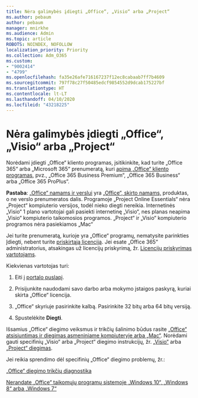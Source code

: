 ```yaml
---
title: Nėra galimybės įdiegti „Office“, „Visio“ arba „Project“
ms.author: pebaum
author: pebaum
manager: mnirkhe
ms.audience: Admin
ms.topic: article
ROBOTS: NOINDEX, NOFOLLOW
localization_priority: Priority
ms.collection: Adm_O365
ms.custom:
- "9002414"
- "4799"
ms.openlocfilehash: fa35e26afe716167237f12ec8cabaab7ff7b4609
ms.sourcegitcommit: 797f78c27f50485edcf9854552d9dcab175227bf
ms.translationtype: HT
ms.contentlocale: lt-LT
ms.lasthandoff: 04/10/2020
ms.locfileid: "43218225"
---
```

# <a name="no-option-to-install-office-visio-or-project"></a>Nėra galimybės įdiegti „Office“, „Visio“ arba „Project“

Norėdami įdiegti „Office“ kliento programas, įsitikinkite, kad turite „Office 365“ arba „Microsoft 365“ prenumeratą, kuri [apima „Office“ kliento programas](https://support.office.com/article/office-for-home-and-office-for-business-plans-28cbc8cf-1332-4f04-9123-9b660abb629e), pvz., „Office 365 Business Premium“, „Office 365 Business“ arba „Office 365 ProPlus“.

**Pastaba**: [„Office“ namams ir verslui](https://products.office.com/home-and-business) yra [„Office“, skirto namams,](https://support.office.com/article/28cbc8cf-1332-4f04-9123-9b660abb629e?wt.mc_id=Alchemy_ClientDIA) produktas, o ne verslo prenumeratos dalis. Programoje „Project Online Essentials“ nėra „Project“ kompiuterio versijos, todėl nieko diegti nereikia. Internetinės „Visio“ 1 plano vartotojai gali pasiekti internetinę „Visio“, nes planas neapima „Visio“ kompiuterio taikomosios programos. „Project“ ir „Visio“ kompiuterio programos nėra pasiekiamos „Mac“

Jei turite prenumeratą, kurioje yra „Office“ programų, nematysite parinkties Įdiegti, nebent turite [priskirtąją licenciją](https://support.office.com/article/what-office-365-business-product-or-license-do-i-have-f8ab5e25-bf3f-4a47-b264-174b1ee925fd?wt.mc_id=scl_installoffice_home). Jei esate „Office 365“ administratorius, atsakingas už licencijų priskyrimą, žr. [Licencijų priskyrimas vartotojams](https://support.office.com/article/assign-licenses-to-users-in-office-365-for-business-997596b5-4173-4627-b915-36abac6786dc?wt.mc_id=scl_installoffice_home).


Kiekvienas vartotojas turi:

1. Eiti į [portalo puslapį](https://portal.office.com/OLS/MySoftware.aspx).

2. Prisijunkite naudodami savo darbo arba mokymo įstaigos paskyrą, kuriai skirta „Office“ licencija.

3. „Office“ skyriuje pasirinkite kalbą. Pasirinkite 32 bitų arba 64 bitų versiją.

4. Spustelėkite **Diegti**.

Išsamius „Office“ diegimo veiksmus ir trikčių šalinimo būdus rasite [„Office“ atsisiuntimas ir diegimas asmeniniame kompiuteryje arba „Mac“](https://support.office.com/article/4414eaaf-0478-48be-9c42-23adc4716658?wt.mc_id=Alchemy_ClientDIA). Norėdami gauti specifinių „Visio“ arba „Project“ diegimo instrukcijų, žr. [„Visio“](https://support.office.com/article/f98f21e3-aa02-4827-9167-ddab5b025710) arba [„Project“ diegimas](https://support.office.com/article/7059249b-d9fe-4d61-ab96-5c5bf435f281).

Jei reikia sprendimo dėl specifinių „Office“ diegimo problemų, žr.:

[„Office“ diegimo trikčių diagnostika](https://support.office.com/article/35ff2def-e0b2-4dac-9784-4cf212c1f6c2#BKMK_ErrorMessages)

[Nerandate „Office“ taikomųjų programų sistemoje „Windows 10“, „Windows 8“ arba „Windows 7“](https://support.office.com/article/can-t-find-office-applications-in-windows-10-windows-8-or-windows-7-907ce545-6ae8-459b-8d9d-de6764a635d6)
